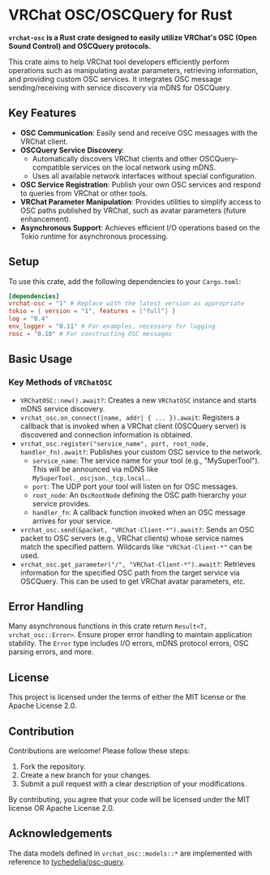 # VRChat OSC/OSCQuery for Rust

**`vrchat-osc` is a Rust crate designed to easily utilize VRChat's OSC (Open Sound Control) and OSCQuery protocols.**

This crate aims to help VRChat tool developers efficiently perform operations such as manipulating avatar parameters, retrieving information, and providing custom OSC services. It integrates OSC message sending/receiving with service discovery via mDNS for OSCQuery.

## Key Features

* **OSC Communication**: Easily send and receive OSC messages with the VRChat client.
* **OSCQuery Service Discovery**:
    * Automatically discovers VRChat clients and other OSCQuery-compatible services on the local network using mDNS.
    * Uses all available network interfaces without special configuration.
* **OSC Service Registration**: Publish your own OSC services and respond to queries from VRChat or other tools.
* **VRChat Parameter Manipulation**: Provides utilities to simplify access to OSC paths published by VRChat, such as avatar parameters (future enhancement).
* **Asynchronous Support**: Achieves efficient I/O operations based on the Tokio runtime for asynchronous processing.

## Setup

To use this crate, add the following dependencies to your `Cargo.toml`:

```toml
[dependencies]
vrchat-osc = "1" # Replace with the latest version as appropriate
tokio = { version = "1", features = ["full"] }
log = "0.4"
env_logger = "0.11" # For examples, necessary for logging
rosc = "0.10" # For constructing OSC messages
````

## Basic Usage

### Key Methods of `VRChatOSC`

  * `VRChatOSC::new().await?`:
    Creates a new `VRChatOSC` instance and starts mDNS service discovery.
  * `vrchat_osc.on_connect(|name, addr| { ... }).await`:
    Registers a callback that is invoked when a VRChat client (OSCQuery server) is discovered and connection information is obtained.
  * `vrchat_osc.register("service_name", port, root_node, handler_fn).await?`:
    Publishes your custom OSC service to the network.
      * `service_name`: The service name for your tool (e.g., "MySuperTool"). This will be announced via mDNS like `MySuperTool._oscjson._tcp.local.`.
      * `port`: The UDP port your tool will listen on for OSC messages.
      * `root_node`: An `OscRootNode` defining the OSC path hierarchy your service provides.
      * `handler_fn`: A callback function invoked when an OSC message arrives for your service.
  * `vrchat_osc.send(&packet, "VRChat-Client-*").await?`:
    Sends an OSC packet to OSC servers (e.g., VRChat clients) whose service names match the specified pattern.
    Wildcards like `"VRChat-Client-*"` can be used.
  * `vrchat_osc.get_parameter("/", "VRChat-Client-*").await?`:
    Retrieves information for the specified OSC path from the target service via OSCQuery.
    This can be used to get VRChat avatar parameters, etc.

## Error Handling

Many asynchronous functions in this crate return `Result<T, vrchat_osc::Error>`. Ensure proper error handling to maintain application stability. The `Error` type includes I/O errors, mDNS protocol errors, OSC parsing errors, and more.

## License

This project is licensed under the terms of either the MIT license or the Apache License 2.0.

## Contribution

Contributions are welcome\! Please follow these steps:

1.  Fork the repository.
2.  Create a new branch for your changes.
3.  Submit a pull request with a clear description of your modifications.

By contributing, you agree that your code will be licensed under the MIT license OR Apache License 2.0.

## Acknowledgements

The data models defined in `vrchat_osc::models::*` are implemented with reference to [tychedelia/osc-query](https://github.com/tychedelia/osc-query).
